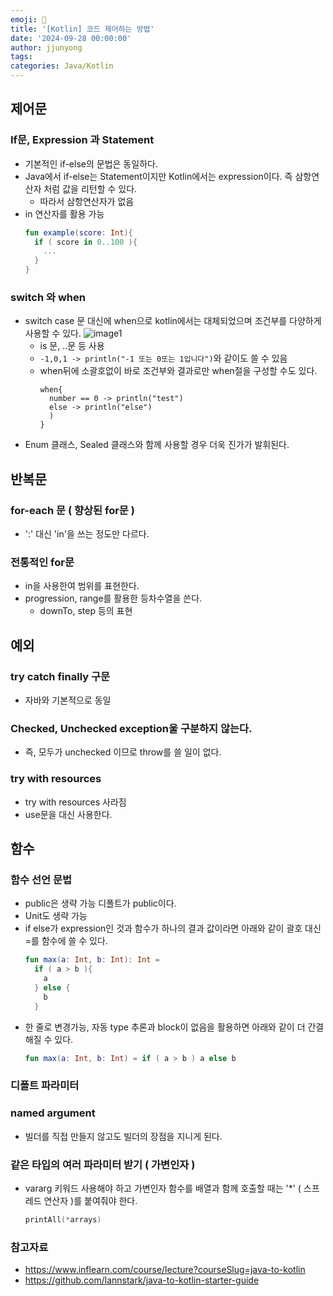 ```yaml
---
emoji: 🧢
title: '[Kotlin] 코드 제어하는 방법'
date: '2024-09-28 00:00:00'
author: jjunyong
tags:
categories: Java/Kotlin
---
```


## 제어문

### If문, Expression 과 Statement

- 기본적인 if-else의 문법은 동일하다.
- Java에서 if-else는 Statement이지만 Kotlin에서는 expression이다. 즉 삼항연산자 처럼 값을 리턴할 수 있다.
  - 따라서 삼항연산자가 없음
- in 연산자를 활용 가능
  ```kotlin
  fun example(score: Int){
    if ( score in 0..100 ){
      ...
    }
  }
  ```

### switch 와 when

- switch case 문 대신에 when으로 kotlin에서는 대체되었으며 조건부를 다양하게 사용할 수 있다.
  ![image1](./image1.png)
  - is 문, ..문 등 사용
  - `-1,0,1 -> println("-1 또는 0또는 1입니다")`와 같이도 쓸 수 있음
  - when뒤에 소괄호없이 바로 조건부와 결과로만 when절을 구성할 수도 있다.
    ```
    when{
      number == 0 -> println("test")
      else -> println("else")
      )
    }
    ```
- Enum 클래스, Sealed 클래스와 함께 사용할 경우 더욱 진가가 발휘된다.

## 반복문

### for-each 문 ( 향상된 for문 )

- ':' 대신 'in'을 쓰는 정도만 다르다.

### 전통적인 for문

- in을 사용한여 범위를 표현한다.
- progression, range를 활용한 등차수열을 쓴다.
  - downTo, step 등의 표현

## 예외

### try catch finally 구문

- 자바와 기본적으로 동일

### Checked, Unchecked exception울 구분하지 않는다.

- 즉, 모두가 unchecked 이므로 throw를 쓸 일이 없다.

### try with resources

- try with resources 사라짐
- use문을 대신 사용한다.

## 함수

### 함수 선언 문법

- public은 생략 가능 디폴트가 public이다.
- Unit도 생략 가능
- if else가 expression인 것과 함수가 하나의 결과 값이라면 아래와 같이 괄호 대신 =를 함수에 쓸 수 있다.
  ```kotlin
  fun max(a: Int, b: Int): Int =
    if ( a > b ){
      a
    } else {
      b
    }
  ```
- 한 줄로 변경가능, 자동 type 추론과 block이 없음을 활용하면 아래와 같이 더 간결해질 수 있다.
  ```kotlin
  fun max(a: Int, b: Int) = if ( a > b ) a else b
  ```

### 디폴트 파라미터

### named argument

- 빌더를 직접 만들지 않고도 빌더의 장점을 지니게 된다.

### 같은 타입의 여러 파라미터 받기 ( 가변인자 )

- vararg 키워드 사용해야 하고 가변인자 함수를 배열과 함께 호출할 때는 '\*' ( 스프레드 연산자 )를 붙여줘야 한다.

  ```kotlin
  printAll(*arrays)
  ```

### 참고자료

- https://www.inflearn.com/course/lecture?courseSlug=java-to-kotlin
- https://github.com/lannstark/java-to-kotlin-starter-guide
